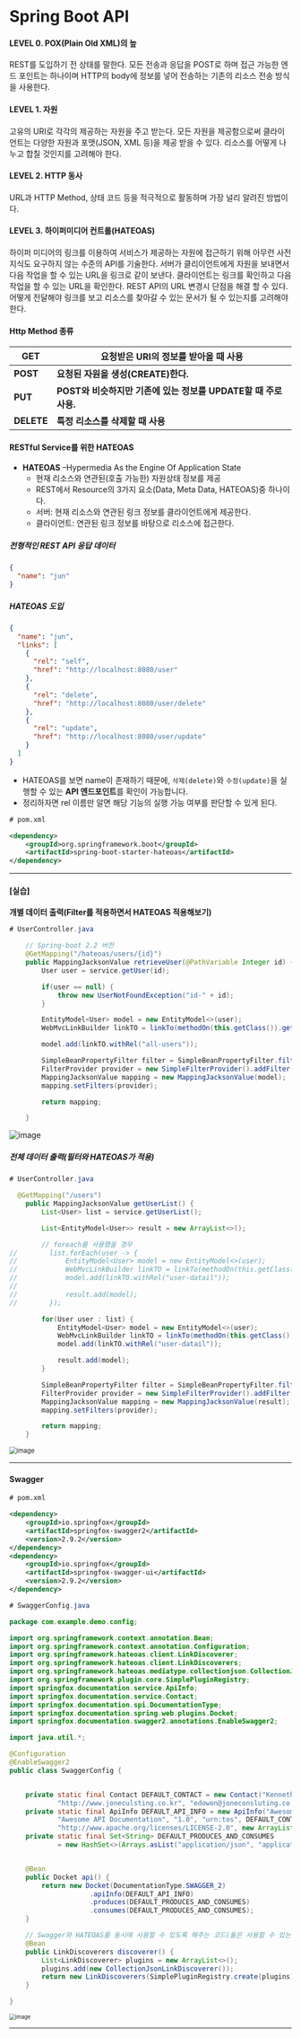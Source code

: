 # Spring Boot API



#### LEVEL 0. POX(Plain Old XML)의 늪

REST를 도입하기 전 상태를 말한다.
모든 전송과 응답을 POST로 하며 접근 가능한 엔드 포인트는 하나이며 HTTP의 body에 정보를 넣어 전송하는 기존의 리소스 전송 방식을 사용한다.

#### LEVEL 1. 자원

고유의 URI로 각각의 제공하는 자원을 주고 받는다.
모든 자원을 제공함으로써 클라이언트는 다양한 자원과 포맷(JSON, XML 등)을 제공 받을 수 있다.
리소스를 어떻게 나누고 합칠 것인지를 고려해야 한다.

#### LEVEL 2. HTTP 동사

URL과 HTTP Method, 상태 코드 등을 적극적으로 활동하며 가장 널리 알려진 방법이다.

#### LEVEL 3. 하이퍼미디어 컨트롤(HATEOAS)

하이퍼 미디어의 링크를 이용하여 서비스가 제공하는 자원에 접근하기 위해 아무런 사전 지식도 요구하지 않는 수준의 API를 기술한다.
서버가 클리이언트에게 자원을 보내면서 다음 작업을 할 수 있는 URL을 링크로 같이 보낸다.
클라이언트는 링크를 확인하고 다음 작업을 할 수 있는 URL을 확인한다.
REST API의 URL 변경시 단점을 해결 할 수 있다.
어떻게 전달해야 링크를 보고 리소스를 찾아갈 수 있는 문서가 될 수 있는지를 고려해야 한다.



#### Http Method 종류

| GET        | 요청받은 URI의 정보를 받아올 때 사용                         |
| ---------- | ------------------------------------------------------------ |
| **POST**   | **요청된 자원을 생성(CREATE)한다.**                          |
| **PUT**    | **POST와 비슷하지만 기존에 있는 정보를 UPDATE할 때 주로 사용.** |
| **DELETE** | **특정 리소스를 삭제할 때 사용**                             |



#### RESTful Service를 위한 HATEOAS

- **HATEOAS** –Hypermedia As the Engine Of Application State
  - 현재 리소스와 연관된(호출 가능한) 자원상태 정보를 제공
  - REST에서 Resource의 3가지 요소(Data, Meta Data, HATEOAS)중 하나이다.
  - 서버: 현재 리소스와 연관된 링크 정보를 클라이언트에게 제공한다.
  - 클라이언트: 연관된 링크 정보를 바탕으로 리소스에 접근한다.



##### 전형적인 REST API 응답 데이터

```json
{
  "name": "jun"
}
```



##### HATEOAS 도입

```json
{
  "name": "jun",
  "links": [
    {
      "rel": "self",
      "href": "http://localhost:8080/user"
    },
    {
      "rel": "delete",
      "href": "http://localhost:8080/user/delete"
    },
    {
      "rel": "update",
      "href": "http://localhost:8080/user/update"
    }
  ]
}
```



- HATEOAS를 보면 name이 존재하기 때문에, `삭제(delete)`와 `수정(update)`을 실행할 수 있는 **API 엔드포인트**를 확인이 가능합니다.
- 정리하자면 rel 이름만 알면 해당 기능의 실행 가능 여부를 판단할 수 있게 된다.



```xml
# pom.xml

<dependency>
	<groupId>org.springframework.boot</groupId>
	<artifactId>spring-boot-starter-hateoas</artifactId>
</dependency>
```



---



#### [실습]

**개별 데이터 출력(Filter를 적용하면서 HATEOAS 적용해보기)**

```java
# UserController.java

    // Spring-boot 2.2 버전
    @GetMapping("/hateoas/users/{id}")
    public MappingJacksonValue retrieveUser(@PathVariable Integer id) {
        User user = service.getUser(id);

        if(user == null) {
            throw new UserNotFoundException("id-" + id);
        }

        EntityModel<User> model = new EntityModel<>(user);
        WebMvcLinkBuilder linkTO = linkTo(methodOn(this.getClass()).getUserList());

        model.add(linkTO.withRel("all-users"));

        SimpleBeanPropertyFilter filter = SimpleBeanPropertyFilter.filterOutAllExcept("id", "name", "joinDate", "ssn");
        FilterProvider provider = new SimpleFilterProvider().addFilter("UserInfo", filter);
        MappingJacksonValue mapping = new MappingJacksonValue(model);
        mapping.setFilters(provider);

        return mapping;

    }
```



![image](https://user-images.githubusercontent.com/42603919/81244300-fc1e9b80-904c-11ea-926a-4534636b3dbf.png)



##### 전체 데이터 출력(필터와 HATEOAS가 적용)

```java
# UserController.java

  @GetMapping("/users")
    public MappingJacksonValue getUserList() {
        List<User> list = service.getUserList();

        List<EntityModel<User>> result = new ArrayList<>();

        // foreach를 사용했을 경우
//        list.forEach(user -> {
//            EntityModel<User> model = new EntityModel<>(user);
//            WebMvcLinkBuilder linkTO = linkTo(methodOn(this.getClass()).getUser(user.getId()));
//            model.add(linkTO.withRel("user-datail"));
//
//            result.add(model);
//        });

        for(User user : list) {
            EntityModel<User> model = new EntityModel<>(user);
            WebMvcLinkBuilder linkTO = linkTo(methodOn(this.getClass()).getUser(user.getId()));
            model.add(linkTO.withRel("user-datail"));

            result.add(model);
        }

        SimpleBeanPropertyFilter filter = SimpleBeanPropertyFilter.filterOutAllExcept("id", "name", "joinDate", "ssn");
        FilterProvider provider = new SimpleFilterProvider().addFilter("UserInfo", filter);
        MappingJacksonValue mapping = new MappingJacksonValue(result);
        mapping.setFilters(provider);

        return mapping;
    }
```

<img src="https://user-images.githubusercontent.com/42603919/81245945-473aad80-9051-11ea-805c-f96fe2431391.png" alt="image" style="zoom:80%;" />



---



#### Swagger

```xml
# pom.xml

<dependency>
	<groupId>io.springfox</groupId>
	<artifactId>springfox-swagger2</artifactId>
	<version>2.9.2</version>
</dependency>
<dependency>
	<groupId>io.springfox</groupId>
	<artifactId>springfox-swagger-ui</artifactId>
	<version>2.9.2</version>
</dependency>
```



```java
# SwaggerConfig.java

package com.example.demo.config;

import org.springframework.context.annotation.Bean;
import org.springframework.context.annotation.Configuration;
import org.springframework.hateoas.client.LinkDiscoverer;
import org.springframework.hateoas.client.LinkDiscoverers;
import org.springframework.hateoas.mediatype.collectionjson.CollectionJsonLinkDiscoverer;
import org.springframework.plugin.core.SimplePluginRegistry;
import springfox.documentation.service.ApiInfo;
import springfox.documentation.service.Contact;
import springfox.documentation.spi.DocumentationType;
import springfox.documentation.spring.web.plugins.Docket;
import springfox.documentation.swagger2.annotations.EnableSwagger2;

import java.util.*;

@Configuration
@EnableSwagger2
public class SwaggerConfig {


    private static final Contact DEFAULT_CONTACT = new Contact("Kenneth Lee",
            "http://www.joneculsting.co.kr", "edowon@joneconsluting.co.kr");
    private static final ApiInfo DEFAULT_API_INFO = new ApiInfo("Awesome API Title",
            "Awesome API Documentation", "1.0", "urn:tos", DEFAULT_CONTACT, "Apache 2.0",
            "http://www.apache.org/licenses/LICENSE-2.0", new ArrayList());
    private static final Set<String> DEFAULT_PRODUCES_AND_CONSUMES
            = new HashSet<>(Arrays.asList("application/json", "application/xml"));


    @Bean
    public Docket api() {
        return new Docket(DocumentationType.SWAGGER_2)
                    .apiInfo(DEFAULT_API_INFO)
                    .produces(DEFAULT_PRODUCES_AND_CONSUMES)
                    .consumes(DEFAULT_PRODUCES_AND_CONSUMES);
    }

    // Swagger와 HATEOAS를 동시에 사용할 수 있도록 해주는 코드(둘은 사용할 수 있는 버전이 다르기 때문에 맞춰주는 작업이 필요)
    @Bean
    public LinkDiscoverers discoverer() {
        List<LinkDiscoverer> plugins = new ArrayList<>();
        plugins.add(new CollectionJsonLinkDiscoverer());
        return new LinkDiscoverers(SimplePluginRegistry.create(plugins));
    }

}

```



<img src="https://user-images.githubusercontent.com/42603919/81247891-16a94280-9056-11ea-855a-a1b5ffcb474c.png" alt="image" style="zoom: 67%;" />



---



